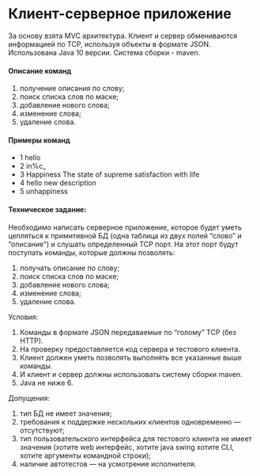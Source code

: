 # Клиент-серверное приложение
За основу взята MVC архитектура.
Клиент и сервер обмениваются информацией по TCP, используя объекты в формате JSON.
Использована Java 10 версии.
Система сборки - maven.

#### Описание команд
1. получение описания по слову;
2. поиск списка слов по маске;
3. добавление нового слова;
4. изменение слова;
5. удаление слова.

#### Примеры команд
- 1 hello
- 2 in%c_
- 3 Happiness The state of supreme satisfaction with life
- 4 hello new description
- 5 unhappiness

#### Техническое задание:
Необходимо написать серверное приложение, которое будет уметь цепляться к примитивной БД (одна таблица из двух полей “слово” и “описание") и слушать определенный TCP порт. На этот порт будут поступать команды, которые должны позволять:
1. получать описание по слову;
2. поиск списка слов по маске;
3. добавление нового слова;
4. изменение слова;
5. удаление слова.

Условия:
1. Команды в формате JSON передаваемые по “голому” TCP (без HTTP).
2. На проверку предоставляется код сервера и тестового клиента.
3. Клиент должен уметь позволять выполнять все указанные выше команды.
4. И клиент и сервер должны использовать систему сборки maven.
5. Java не ниже 6.

Допущения:
1. тип БД не имеет значения;
2. требования к поддержке нескольких клиентов одновременно — отсутствуют;
3. тип пользовательского интерфейса для тестового клиента не имеет значения (хотите web интерфейс, хотите java swing хотите CLI, хотите аргументы командной строки);
4. наличие автотестов — на усмотрение исполнителя.
